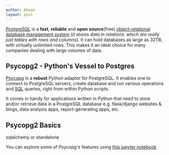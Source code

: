 ```yaml
---
author: Abwao
layout: post
---
```

[PostgreSQL](https://www.postgresql.org) is a **fast**, **reliable** and **open source**(free) [object-relational database management system](https://database.guide/what-is-an-ordbms) (*it stores data in relations: which are really just tables with rows and columns*). It can hold databases as large as 32TB, with virtually unlimited rows. This makes it an ideal choice for many companies dealing with large volumes of data.

## Psycopg2 - Python's Vessel to Postgres
[Psycopg](http://initd.org/psycopg/docs) is a **robust** Python adaptor for PostgreSQL. It enables one to connect to PostgreSQL servers, create database and run various operations and [SQL](http://www.sqlcourse.com/intro.html) queries, right from within Python scripts. 

It comes in handy for applications written in Python that need to store and/or retrieve data in a PostgreSQL database e.g. flask/django websites & blogs, data analysis apps, report-generating apps, etc.

## Psycopg2 Basics
sqlalchemy or standalone

You can explore some of Psycopg's features using [this jupyter notebook](https://github.com/Tim-Abwao/Psycopg2-Basics/blob/master/PostgreSQL%20Basics%20with%20Psycopg2.ipynb)